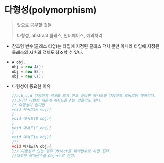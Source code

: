# 다형성(polymorphism)

> 앞으로 공부할 것들
>
> 다형성, abstract 클래스, 인터페이스, 예외처리



- 참조형 변수(클래스 타입)는 타입에 지정된 클래스 객체 뿐만 아니라 타입에 지정된 클래스의 자손의 객체도 참조할 수 있다.

- ```java
  A obj;
  obj = new A();
  obj = new B();
  obj = new C();
  ```

- 다형성이 중요한 이유

  ```java
  //a,b,c,d 다양하게 객체를 오게 하고 싶다면 메서드를 다양하게 오버로딩 해야한다.
  //그러나 다형성 때문에 메서드를 A만 만들어도 된다.
  /* 다형성이 없다면
  void 메서드(A obj){
  }
  void 메서드(B obj){
  }
  void 메서드(C obj){
  }
  void 메서드(A obj){
  }*/
  void 메서드(A obj){
  }// 다형성이 있는 경우 Object를 매개변수로 하면 된다.
  //대부분 매개변수를 Object로 한다.
  ```

  